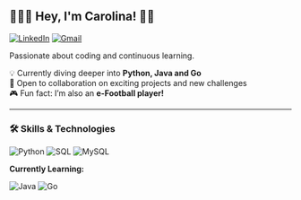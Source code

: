 ## 👩🏻‍💻 Hey, I'm Carolina! 🤙🏻  
[![LinkedIn](https://img.shields.io/badge/LinkedIn-%230077B5.svg?logo=linkedin&logoColor=white)](https://linkedin.com/in/dcarolinab)  [![Gmail](https://img.shields.io/badge/Gmail-D14836.svg?logo=gmail&logoColor=white)](mailto:carolina.soofer@gmail.com)  

Passionate about coding and continuous learning.  

💡 Currently diving deeper into **Python, Java and Go**  
🤝 Open to collaboration on exciting projects and new challenges  
🎮 Fun fact: I’m also an **e-Football player!**  

---

### 🛠️ Skills & Technologies

![Python](https://img.shields.io/badge/python-3670A0?style=for-the-badge&logo=python&logoColor=ffdd54) ![SQL](https://img.shields.io/badge/SQL-00758F?style=for-the-badge&logo=postgresql&logoColor=white)  ![MySQL](https://img.shields.io/badge/MySQL-4479A1?style=for-the-badge&logo=mysql&logoColor=white)  

**Currently Learning:**  

![Java](https://img.shields.io/badge/java-%23ED8B00.svg?style=for-the-badge&logo=java&logoColor=white) ![Go](https://img.shields.io/badge/go-%2300ADD8.svg?style=for-the-badge&logo=go&logoColor=white) 
